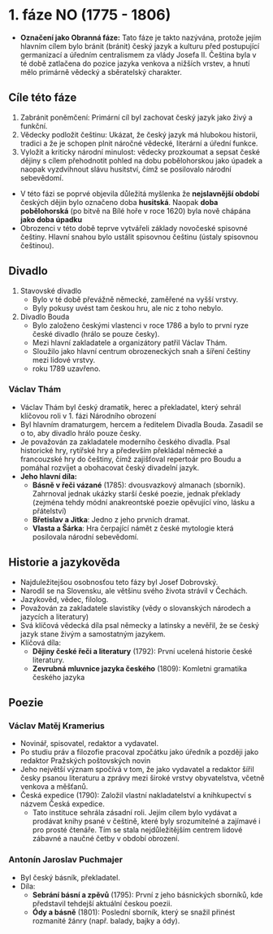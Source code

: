 # 1. fáze NO (1775 - 1806)

- **Označení jako Obranná fáze:** Tato fáze je takto nazývána, protože jejím hlavním cílem bylo bránit (bránit) český jazyk a kulturu před postupující germanizací a úředním centralismem za vlády Josefa II. Čeština byla v té době zatlačena do pozice jazyka venkova a nižších vrstev, a hnutí mělo primárně vědecký a sběratelský charakter.

## Cíle této fáze

1. Zabránit poněmčení: Primární cíl byl zachovat český jazyk jako živý a funkční.
2. Vědecky podložit češtinu: Ukázat, že český jazyk má hlubokou historii, tradici a že je schopen plnit náročné vědecké, literární a úřední funkce.
3. Vyložit a kriticky národní minulost: vědecky prozkoumat a sepsat české dějiny s cílem přehodnotit pohled na dobu pobělohorskou jako úpadek a naopak vyzdvihnout slávu husitství, čímž se posilovalo národní sebevědomí.

- V této fázi se poprvé objevila důležitá myšlenka že **nejslavnější období** českých dějin bylo označeno doba **husitská**. Naopak **doba pobělohorská** (po bitvě na Bílé hoře v roce 1620) byla nově chápána **jako doba úpadku**
- Obrozenci v této době teprve vytvářeli základy novočeské spisovné češtiny. Hlavní snahou bylo ustálit spisovnou češtinu (ústaly spisovnou češtinou).

## Divadlo

1. Stavovské divadlo
   - Bylo v té době převážně německé, zaměřené na vyšší vrstvy.
   - Byly pokusy uvést tam českou hru, ale nic z toho nebylo. 
2. Divadlo Bouda
   - Bylo založeno českými vlastenci v roce 1786 a bylo to první ryze české divadlo (hrálo se pouze česky).
   - Mezi hlavní zakladatele a organizátory patřil Václav Thám.
   - Sloužilo jako hlavní centrum obrozeneckých snah a šíření češtiny mezi lidové vrstvy.
   - roku 1789 uzavřeno.

### Václav Thám

- Václav Thám byl český dramatik, herec a překladatel, který sehrál klíčovou roli v 1. fázi Národního obrození
- Byl hlavním dramaturgem, hercem a ředitelem Divadla Bouda. Zasadil se o to, aby divadlo hrálo pouze česky.
- Je považován za zakladatele moderního českého divadla. Psal historické hry, rytířské hry a především překládal německé a francouzské hry do češtiny, čímž zajišťoval repertoár pro Boudu a pomáhal rozvíjet a obohacovat český divadelní jazyk.
- **Jeho hlavní díla:**
  - **Básně v řeči vázané** (1785): dvousvazkový almanach (sborník). Zahrnoval jednak ukázky starší české poezie, jednak překlady (zejména tehdy módní anakreontské poezie opěvující víno, lásku a přátelství)
  - **Břetislav a Jitka**: Jedno z jeho prvních dramat.
  - **Vlasta a Šárka**: Hra čerpající námět z české mytologie která posilovala národní sebevědomí.

## Historie a jazykověda

- Najduležitejšou osobnosťou teto fázy byl Josef Dobrovský.
- Narodil se na Slovensku, ale většinu svého života strávil v Čechách.
- Jazykověd, vědec, filolog.
- Považován za zakladatele slavistiky (vědy o slovanských národech a jazycích a literatury)
- Svá klíčová vědecká díla psal německy a latinsky a nevěřil, že se český jazyk stane živým a samostatným jazykem.
- Klíčová díla:
  - **Dějiny české řeči a literatury** (1792): První ucelená historie české literatury.
  - **Zevrubná mluvnice jazyka českého** (1809): Komletni gramatika českého jazyka

## Poezie 

### Václav Matěj Kramerius

- Novinář, spisovatel, redaktor a vydavatel.
- Po studiu práv a filozofie pracoval zpočátku jako úředník a později jako redaktor Pražských poštovských novin
- Jeho největší význam spočívá v tom, že jako vydavatel a redaktor šířil česky psanou literaturu a zprávy mezi široké vrstvy obyvatelstva, včetně venkova a měšťanů.
- Česká expedice (1790): Založil vlastní nakladatelství a knihkupectví s názvem Česká expedice.
  - Tato instituce sehrála zásadní roli. Jejím cílem bylo vydávat a prodávat knihy psané v češtině, které byly srozumitelné a zajímavé i pro prosté čtenáře. Tím se stala nejdůležitějším centrem lidové zábavné a naučné četby v období obrození.

### Antonín Jaroslav Puchmajer

- Byl český básník, překladatel.
- Díla:
  - **Sebrání básní a zpěvů** (1795): První z jeho básnických sborníků, kde představil tehdejší aktuální českou poezii.
  - **Ódy a básně** (1801): Poslední sborník, který se snažil přinést rozmanité žánry (např. balady, bajky a ódy).
